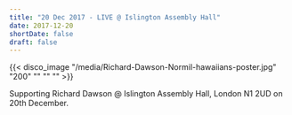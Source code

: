 ```yaml
---
title: "20 Dec 2017 - LIVE @ Islington Assembly Hall"
date: 2017-12-20
shortDate: false
draft: false
---
```


{{< disco_image "/media/Richard-Dawson-Normil-hawaiians-poster.jpg" "200" "" "" "" >}}

Supporting Richard Dawson @ Islington Assembly Hall, London N1 2UD on 20th December.
